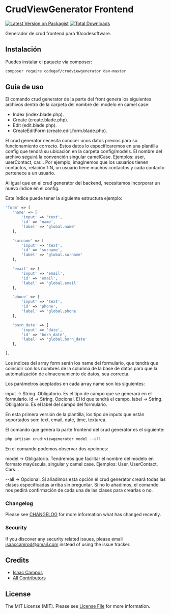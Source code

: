 # CrudViewGenerator Frontend

[![Latest Version on Packagist](https://img.shields.io/packagist/v/codegaf/crudviewgenerator.svg?style=flat-square)](https://packagist.org/packages/codegaf/crudviewgenerator)
[![Total Downloads](https://img.shields.io/packagist/dt/codegaf/crudviewgenerator.svg?style=flat-square)](https://packagist.org/packages/codegaf/crudviewgenerator)

Generador de crud frontend para 10codesoftware.

## Instalación

Puedes instalar el paquete via composer:

```bash
composer require codegaf/crudviewgenerator dev-master
```

## Guía de uso

El comando crud generator de la parte del front genera los siguientes archivos dentro de la carpeta del nombre del modelo en camel case:

- Index (index.blade.php).
- Create (create.blade.php).
- Edit (edit.blade.php).
- CreateEditForm (create.edit.form.blade.php).

El crud generator necesita conocer unos datos previos para su funcionamiento correcto. Estos datos lo especificaremos en una plantilla config que tendrá su ubicación en la carpeta config/models. El nombre del archivo seguirá la convención singular camelCase. Ejemplos: user, userContact, car… Por ejemplo, imaginemos que los usuarios tienen contactos, relación 1:N, un usuario tiene muchos contactos y cada contacto pertenece a un usuario.

Al igual que en el crud generator del backend, necesitamos incorporar un nuevo índice en el config.

Este índice puede tener la siguiente estructura ejemplo:

``` php
'form' => [
   'name' => [
       'input' => 'text',
       'id' => 'name',
       'label' => 'global.name'
   ],

   'surname' => [
       'input' => 'text',
       'id' => 'surname',
       'label' => 'global.surname'
   ],

   'email' => [
       'input' => 'email',
       'id' => 'email',
       'label' => 'global.email'
   ],

   'phone' => [
       'input' => 'text',
       'id' => 'phone',
       'label' => 'global.phone'
   ],

   'born_date' => [
       'input' => 'date',
       'id' => 'born_date',
       'label' => 'global.born_date'
   ],

],
```

Los índices del array form serán los name del formulario, que tendrá que coincidir con los nombres de la columna de la base de datos para que la automatización de almacenamiento de datos, sea correcta.

Los parámetros aceptados en cada array name son los siguientes:

input -> String. Obligatorio. Es el tipo de campo que se generará en el formulario. 
id -> String. Opcional. El id que tendrá el campo.
label -> String. Obligatorio. Es el label del campo del formulario.

En esta primera versión de la plantilla, los tipo de inputs que están soportados son: text, email, date, time, textarea.

El comando que genera la parte frontend del crud generator es el siguiente:

```bash
php artisan crud:viewgenerator model --all
```

En el comando podemos observar dos opciones:

model -> Obligatorio. Tendremos que facilitar el nombre del modelo en formato mayúscula, singular y camel case. Ejemplos: User, UserContact, Cars…

--all -> Opcional. Si añadimos esta opción el crud generator creará todas las clases especificadas arriba sin preguntar. Si no lo añadimos, el comando nos pedirá confirmación de cada una de las clases para crearlas o no.


### Changelog

Please see [CHANGELOG](CHANGELOG.md) for more information what has changed recently.

### Security

If you discover any security related issues, please email isaaccamrod@gmail.com instead of using the issue tracker.

## Credits

- [Isaac Campos](https://github.com/10codesoftware)
- [All Contributors](../../contributors)

## License

The MIT License (MIT). Please see [License File](LICENSE.md) for more information.